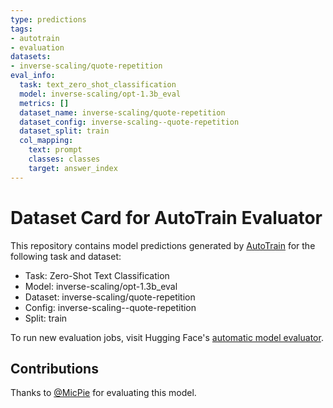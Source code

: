 ```yaml
---
type: predictions
tags:
- autotrain
- evaluation
datasets:
- inverse-scaling/quote-repetition
eval_info:
  task: text_zero_shot_classification
  model: inverse-scaling/opt-1.3b_eval
  metrics: []
  dataset_name: inverse-scaling/quote-repetition
  dataset_config: inverse-scaling--quote-repetition
  dataset_split: train
  col_mapping:
    text: prompt
    classes: classes
    target: answer_index
---
```

# Dataset Card for AutoTrain Evaluator

This repository contains model predictions generated by [AutoTrain](https://huggingface.co/autotrain) for the following task and dataset:

* Task: Zero-Shot Text Classification
* Model: inverse-scaling/opt-1.3b_eval
* Dataset: inverse-scaling/quote-repetition
* Config: inverse-scaling--quote-repetition
* Split: train

To run new evaluation jobs, visit Hugging Face's [automatic model evaluator](https://huggingface.co/spaces/autoevaluate/model-evaluator).

## Contributions

Thanks to [@MicPie](https://huggingface.co/MicPie) for evaluating this model.